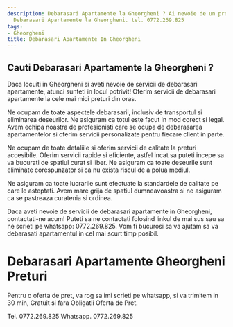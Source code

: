 ```yaml
---
description: Debarasari Apartamente la Gheorgheni ? Ai nevoie de un profesionist in
  Debarasari Apartamente la Gheorgheni. tel. 0772.269.825
tags:
- Gheorgheni
title: Debarasari Apartamente In Gheorgheni
---
```



## Cauti Debarasari Apartamente la Gheorgheni ?

Daca locuiti in Gheorgheni si aveti nevoie de servicii de debarasari apartamente, atunci sunteti in locul potrivit! Oferim servicii de debarasari apartamente la cele mai mici preturi din oras.

Ne ocupam de toate aspectele debarasarii, inclusiv de transportul si eliminarea deseurilor. Ne asiguram ca totul este facut in mod corect si legal. Avem echipa noastra de profesionisti care se ocupa de debarasarea apartamentelor si oferim servicii personalizate pentru fiecare client in parte.

Ne ocupam de toate detaliile si oferim servicii de calitate la preturi accesibile. Oferim servicii rapide si eficiente, astfel incat sa puteti incepe sa va bucurati de spatiul curat si liber. Ne asiguram ca toate deseurile sunt eliminate corespunzator si ca nu exista riscul de a polua mediul.

Ne asiguram ca toate lucrarile sunt efectuate la standardele de calitate pe care le asteptati. Avem mare grija de spatiul dumneavoastra si ne asiguram ca se pastreaza curatenia si ordinea.

Daca aveti nevoie de servicii de debarasari apartamente in Gheorgheni, contactati-ne acum! Puteti sa ne contactati folosind linkul de mai sus sau sa ne scrieti pe whatsapp: 0772.269.825. Vom fi bucurosi sa va ajutam sa va debarasati apartamentul in cel mai scurt timp posibil.

# Debarasari Apartamente Gheorgheni Preturi
Pentru o oferta de pret, va rog sa imi scrieti pe whatsapp, si va trimitem in 30 min, Gratuit si fara Obligatii Oferta de Pret.

Tel. 0772.269.825
Whatsapp. 0772.269.825